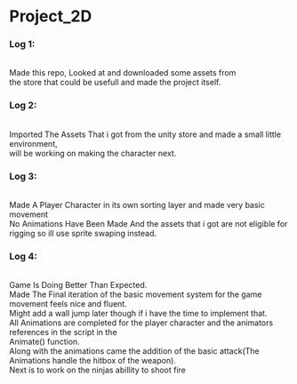 # Project_2D

### Log 1: 
<br>Made this repo, Looked at and downloaded some assets from 
<br>the store that could be usefull and made the project itself.

### Log 2: 
<br>Imported The Assets That i got from the unity store and made a small little environment, 
<br>will be working on making the character next.

### Log 3:
<br>Made A Player Character in its own sorting layer and made very basic movement 
<br>No Animations Have Been Made And the assets that i got are not eligible for 
<br>rigging so ill use sprite swaping instead.

### Log 4:
<br>Game Is Doing Better Than Expected. 
<br>Made The Final iteration of the basic movement system for the game movement feels nice and fluent.
<br>Might add a wall jump later though if i have the time to implement that.
<br>All Animations are completed for the player character and the animators references in the script in the
<br>Animate() function.
<br>Along with the animations came the addition of the basic attack(The Animations handle the hitbox of the weapon).
<br>Next is to work on the ninjas abillity to shoot fire 
